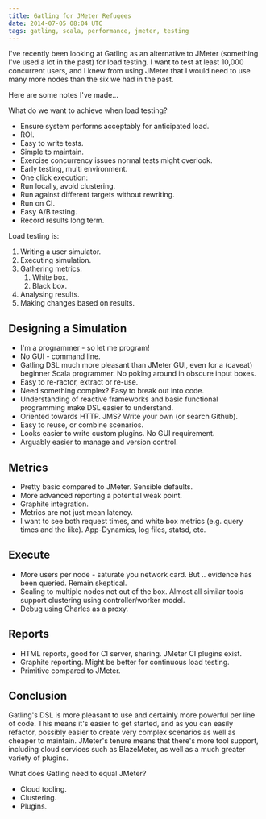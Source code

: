 ```yaml
---
title: Gatling for JMeter Refugees
date: 2014-07-05 08:04 UTC
tags: gatling, scala, performance, jmeter, testing
---
```

I've recently been looking at Gatling as an alternative to JMeter (something I've used a lot in the past) for load testing. I want to test at least 10,000 concurrent users, and I knew from using JMeter that I would need to use many more nodes than the six we had in the past.

Here are some notes I've made...

What do we want to achieve when load testing?

* Ensure system performs acceptably for anticipated load.
* ROI.
* Easy to write tests.
* Simple to maintain.
* Exercise concurrency issues normal tests might overlook.
* Early testing, multi environment.
* One click execution:
* Run locally, avoid clustering.
* Run against different targets without rewriting.
* Run on CI.
* Easy A/B testing. 
* Record results long term.

Load testing is:

1. Writing a user simulator.
1. Executing simulation.
1. Gathering metrics:
   1. White box.
   1. Black box.
1. Analysing results.
1. Making changes based on results.

Designing a Simulation
---

* I'm a programmer - so let me program!
* No GUI - command line.
* Gatling DSL much more pleasant than JMeter GUI, even for a (caveat) beginner Scala programmer. No poking around in obscure input boxes.
* Easy to re-ractor, extract or re-use.
* Need something complex? Easy to break out into code.
* Understanding of reactive frameworks and basic functional programming make DSL easier to understand.
* Oriented towards HTTP. JMS? Write your own (or search Github).
* Easy to reuse, or combine scenarios.
* Looks easier to write custom plugins. No GUI requirement.
* Arguably easier to manage and version control. 

Metrics
---

* Pretty basic compared to JMeter. Sensible defaults.
* More advanced reporting a potential weak point.
* Graphite integration.
* Metrics are not just mean latency.
* I want to see both request times, and white box metrics (e.g. query times and the like). App-Dynamics, log files, statsd, etc.     

Execute
---

* More users per node - saturate you network card. But .. evidence has been queried. Remain skeptical.
* Scaling to multiple nodes not out of the box. Almost all similar tools support clustering using controller/worker model.
* Debug using Charles as a proxy.

Reports
---

* HTML reports, good for CI server, sharing. JMeter CI plugins exist.
* Graphite reporting. Might be better for continuous load testing.
* Primitive compared to JMeter.

Conclusion
---
Gatling's DSL is more pleasant to use and certainly more powerful per line of code. This means it's easier to get started, and as you can easily refactor, possibly easier to create very complex scenarios as well as cheaper to maintain. JMeter's tenure means that there's more tool support, including cloud services such as BlazeMeter, as well as a much greater variety of plugins.

What does Gatling need to equal JMeter?

* Cloud tooling.
* Clustering.
* Plugins.
